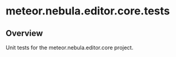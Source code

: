 # meteor.nebula.editor.core.tests

## Overview
Unit tests for the meteor.nebula.editor.core project.
